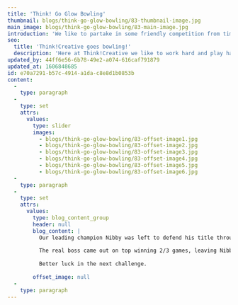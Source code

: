 ```yaml
---
title: 'Think! Go Glow Bowling'
thumbnail: blogs/think-go-glow-bowling/83-thumbnail-image.jpg
main_image: blogs/think-go-glow-bowling/83-main-image.jpg
introduction: 'We like to partake in some friendly competition from time to time outside of the studio, you may remember our last day out [Think Go Go-Karting](/thinking/think-go-go-karting/).'
seo:
  title: 'Think!Creative goes bowling!'
  description: 'Here at Think!Creative we like to work hard and play hard! If you feel you would like to work with us call us on 01253 297900'
updated_by: 44ff6e56-6b78-49e2-a074-616caf791879
updated_at: 1606848685
id: e70a7291-b57c-4914-a1da-c8e8d1b0853b
content:
  -
    type: paragraph
  -
    type: set
    attrs:
      values:
        type: slider
        images:
          - blogs/think-go-glow-bowling/83-offset-image1.jpg
          - blogs/think-go-glow-bowling/83-offset-image2.jpg
          - blogs/think-go-glow-bowling/83-offset-image3.jpg
          - blogs/think-go-glow-bowling/83-offset-image4.jpg
          - blogs/think-go-glow-bowling/83-offset-image5.jpg
          - blogs/think-go-glow-bowling/83-offset-image6.jpg
  -
    type: paragraph
  -
    type: set
    attrs:
      values:
        type: blog_content_group
        header: null
        blog_content: |
          Our leading champion Nibby was left to defend his title through Bowling, the rivalry between our team became un-bowl-ievable in the weeks leading up to the night, with our newest creative thinker Natalie joining in on the action.
          
          The real boss came out on top winning 2/3 games, leaving Nibby one last chance to regain a win but the game was close and he was left beaten by our newcomer by only one point.
          
          Better luck in the next challenge.
          
        offset_image: null
  -
    type: paragraph
---
```

